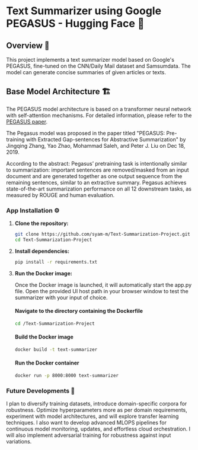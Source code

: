# Text Summarizer using Google PEGASUS - Hugging Face 🚀

## Overview 📖

This project implements a text summarizer model based on Google's PEGASUS, fine-tuned on the CNN/Daily Mail dataset and Samsumdata. The model can generate concise summaries of given articles or texts.

## Base Model Architecture 🏗️

The PEGASUS model architecture is based on a transformer neural network with self-attention mechanisms. For detailed information, please refer to the [PEGASUS paper](https://arxiv.org/abs/1912.08777).

The Pegasus model was proposed in the paper titled "PEGASUS: Pre-training with Extracted Gap-sentences for Abstractive Summarization" by Jingqing Zhang, Yao Zhao, Mohammad Saleh, and Peter J. Liu on Dec 18, 2019.

According to the abstract:
Pegasus’ pretraining task is intentionally similar to summarization: important sentences are removed/masked from an input document and are generated together as one output sequence from the remaining sentences, similar to an extractive summary.
Pegasus achieves state-of-the-art summarization performance on all 12 downstream tasks, as measured by ROUGE and human evaluation.

### App Installation ⚙️

1. **Clone the repository:**

    ```bash
    git clone https://github.com/syam-m/Text-Summarization-Project.git
    cd Text-Summarization-Project
    ```

2. **Install dependencies:**

    ```bash
    pip install -r requirements.txt
    ```

3. **Run the Docker image:** 

    Once the Docker image is launched, it will automatically start the app.py file. Open the provided UI host path in your browser window to test the summarizer with your input of choice.

    #### Navigate to the directory containing the Dockerfile

    ```bash
    cd /Text-Summarization-Project
    ```

    #### Build the Docker image

    ```bash
    docker build -t text-summarizer
    ```

    #### Run the Docker container

    ```bash
    docker run -p 8000:8000 text-summarizer
    ```
    
### Future Developments 🚀

I plan to diversify training datasets, introduce domain-specific corpora for robustness. Optimize hyperparameters more as per domain requirements, experiment with model architectures, and will explore transfer learning techniques. I also want to develop advanced MLOPS pipelines for continuous model monitoring, updates, and effortless cloud orchestration. I will also implement adversarial training for robustness against input variations.
